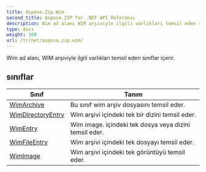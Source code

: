 ```yaml
---
title: Aspose.Zip.Wim
second_title: Aspose.ZIP for .NET API Referansı
description: Wim ad alanı WIM arşiviyle ilgili varlıkları temsil eden sınıflar içerir.
type: docs
weight: 160
url: /tr/net/aspose.zip.wim/
---
```

Wim ad alanı, WIM arşiviyle ilgili varlıkları temsil eden sınıflar içerir.

## sınıflar

| Sınıf | Tanım |
| --- | --- |
| [WimArchive](./wimarchive/) | Bu sınıf wim arşiv dosyasını temsil eder. |
| [WimDirectoryEntry](./wimdirectoryentry/) | Wim arşivi içindeki tek bir dizini temsil eder. |
| [WimEntry](./wimentry/) | Wim image. içindeki tek dosya veya dizini temsil eder. |
| [WimFileEntry](./wimfileentry/) | Wim arşivi içindeki tek dosyayı temsil eder. |
| [WimImage](./wimimage/) | Wim arşivi içindeki tek görüntüyü temsil eder. |


